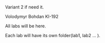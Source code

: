 Variant 2 if need it.

Volodymyr Bohdan KI-192

All labs will be here.

Each lab will have its own folder(lab1, lab2 ... ).